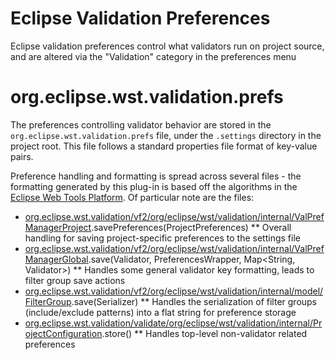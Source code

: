 # Eclipse Validation Preferences

Eclipse validation preferences control what validators run on project source, and are altered via the "Validation" category in the preferences menu

# org.eclipse.wst.validation.prefs

The preferences controlling validator behavior are stored in the `org.eclipse.wst.validation.prefs` file, under the `.settings` directory in the project root. This file follows a standard properties file format of key-value pairs.

Preference handling and formatting is spread across several files - the formatting generated by this plug-in is based off the algorithms in the [Eclipse Web Tools Platform](https://github.com/eclipse/webtools.common). Of particular note are the files:

* [org.eclipse.wst.validation/vf2/org/eclipse/wst/validation/internal/ValPrefManagerProject](https://github.com/eclipse/webtools.common/blob/master/plugins/org.eclipse.wst.validation/vf2/org/eclipse/wst/validation/internal/ValPrefManagerProject.java).savePreferences(ProjectPreferences)
** Overall handling for saving project-specific preferences to the settings file
* [org.eclipse.wst.validation/vf2/org/eclipse/wst/validation/internal/ValPrefManagerGlobal](https://github.com/eclipse/webtools.common/blob/master/plugins/org.eclipse.wst.validation/vf2/org/eclipse/wst/validation/internal/ValPrefManagerGlobal.java).save(Validator, PreferencesWrapper, Map<String, Validator>)
** Handles some general validator key formatting, leads to filter group save actions
* [org.eclipse.wst.validation/vf2/org/eclipse/wst/validation/internal/model/FilterGroup](https://github.com/eclipse/webtools.common/blob/master/plugins/org.eclipse.wst.validation/vf2/org/eclipse/wst/validation/internal/model/FilterGroup.java).save(Serializer)
** Handles the serialization of filter groups (include/exclude patterns) into a flat string for preference storage
* [org.eclipse.wst.validation/validate/org/eclipse/wst/validation/internal/ProjectConfiguration](https://github.com/eclipse/webtools.common/blob/master/plugins/org.eclipse.wst.validation/validate/org/eclipse/wst/validation/internal/ProjectConfiguration.java).store()
** Handles top-level non-validator related preferences
